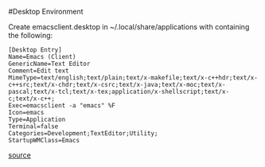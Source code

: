 #Desktop Environment

Create emacsclient.desktop in ~/.local/share/applications with containing the following:

```
[Desktop Entry]
Name=Emacs (Client)
GenericName=Text Editor
Comment=Edit text
MimeType=text/english;text/plain;text/x-makefile;text/x-c++hdr;text/x-c++src;text/x-chdr;text/x-csrc;text/x-java;text/x-moc;text/x-pascal;text/x-tcl;text/x-tex;application/x-shellscript;text/x-c;text/x-c++;
Exec=emacsclient -a "emacs" %F
Icon=emacs
Type=Application
Terminal=false
Categories=Development;TextEditor;Utility;
StartupWMClass=Emacs
```
[source](https://www.emacswiki.org/emacs/EmacsClient#toc6)
